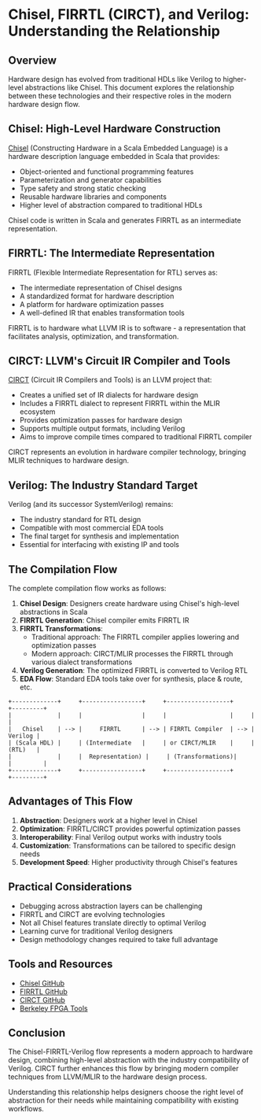 # Chisel, FIRRTL (CIRCT), and Verilog: Understanding the Relationship

## Overview

Hardware design has evolved from traditional HDLs like Verilog to higher-level abstractions like Chisel. This document explores the relationship between these technologies and their respective roles in the modern hardware design flow.

## Chisel: High-Level Hardware Construction

[Chisel](https://www.chisel-lang.org/) (Constructing Hardware in a Scala Embedded Language) is a hardware description language embedded in Scala that provides:

- Object-oriented and functional programming features
- Parameterization and generator capabilities
- Type safety and strong static checking
- Reusable hardware libraries and components
- Higher level of abstraction compared to traditional HDLs

Chisel code is written in Scala and generates FIRRTL as an intermediate representation.

## FIRRTL: The Intermediate Representation

FIRRTL (Flexible Intermediate Representation for RTL) serves as:

- The intermediate representation of Chisel designs
- A standardized format for hardware description
- A platform for hardware optimization passes
- A well-defined IR that enables transformation tools

FIRRTL is to hardware what LLVM IR is to software - a representation that facilitates analysis, optimization, and transformation.

## CIRCT: LLVM's Circuit IR Compiler and Tools

[CIRCT](https://circt.llvm.org/) (Circuit IR Compilers and Tools) is an LLVM project that:

- Creates a unified set of IR dialects for hardware design
- Includes a FIRRTL dialect to represent FIRRTL within the MLIR ecosystem
- Provides optimization passes for hardware design
- Supports multiple output formats, including Verilog
- Aims to improve compile times compared to traditional FIRRTL compiler

CIRCT represents an evolution in hardware compiler technology, bringing MLIR techniques to hardware design.

## Verilog: The Industry Standard Target

Verilog (and its successor SystemVerilog) remains:

- The industry standard for RTL design
- Compatible with most commercial EDA tools
- The final target for synthesis and implementation
- Essential for interfacing with existing IP and tools

## The Compilation Flow

The complete compilation flow works as follows:

1. **Chisel Design**: Designers create hardware using Chisel's high-level abstractions in Scala
2. **FIRRTL Generation**: Chisel compiler emits FIRRTL IR
3. **FIRRTL Transformations**: 
   - Traditional approach: The FIRRTL compiler applies lowering and optimization passes
   - Modern approach: CIRCT/MLIR processes the FIRRTL through various dialect transformations
4. **Verilog Generation**: The optimized FIRRTL is converted to Verilog RTL
5. **EDA Flow**: Standard EDA tools take over for synthesis, place & route, etc.

```
+-------------+     +-----------------+     +------------------+     +---------+
|             |     |                 |     |                  |     |         |
|   Chisel    | --> |     FIRRTL      | --> | FIRRTL Compiler  | --> | Verilog |
| (Scala HDL) |     | (Intermediate   |     | or CIRCT/MLIR    |     | (RTL)   |
|             |     |  Representation) |     | (Transformations)|     |         |
+-------------+     +-----------------+     +------------------+     +---------+
```

## Advantages of This Flow

1. **Abstraction**: Designers work at a higher level in Chisel
2. **Optimization**: FIRRTL/CIRCT provides powerful optimization passes
3. **Interoperability**: Final Verilog output works with industry tools
4. **Customization**: Transformations can be tailored to specific design needs
5. **Development Speed**: Higher productivity through Chisel's features

## Practical Considerations

- Debugging across abstraction layers can be challenging
- FIRRTL and CIRCT are evolving technologies
- Not all Chisel features translate directly to optimal Verilog
- Learning curve for traditional Verilog designers
- Design methodology changes required to take full advantage

## Tools and Resources

- [Chisel GitHub](https://github.com/chipsalliance/chisel)
- [FIRRTL GitHub](https://github.com/chipsalliance/firrtl)
- [CIRCT GitHub](https://github.com/llvm/circt)
- [Berkeley FPGA Tools](https://github.com/ucb-bar/fpga-tools)

## Conclusion

The Chisel-FIRRTL-Verilog flow represents a modern approach to hardware design, combining high-level abstraction with the industry compatibility of Verilog. CIRCT further enhances this flow by bringing modern compiler techniques from LLVM/MLIR to the hardware design process.

Understanding this relationship helps designers choose the right level of abstraction for their needs while maintaining compatibility with existing workflows.

